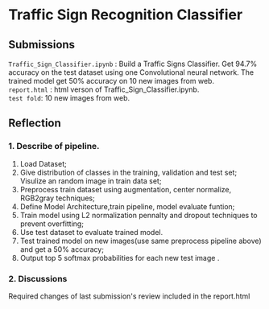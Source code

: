 # **Traffic Sign Recognition Classifier** 

## Submissions
`Traffic_Sign_Classifier.ipynb` : Build a Traffic Signs Classifier. Get 94.7% accuracy on the test dataset using one Convolutional neural network. The trained model get 50% accuracy on 10 new images from web.  
`report.html` :  html verson of Traffic_Sign_Classifier.ipynb.  
`test fold`: 10 new images from web.


## Reflection

### 1. Describe of pipeline.
1. Load Dataset;
2. Give distribution of classes in the training, validation and test set; Visulize an random image in train data set;
3. Preprocess train dataset using augmentation, center normalize, RGB2gray techniques;
4. Define Model Architecture,train pipeline, model evaluate funtion;
5. Train model using L2 normalization pennalty and dropout techniques to prevent overfitting;
6. Use test dataset to evaluate trained model.
7. Test trained model on new images(use same preprocess pipeline above) and get a 50% accuracy;
8. Output top 5 softmax probabilities for each new test image .

### 2. Discussions
Required changes of last submission's review  included in the report.html


